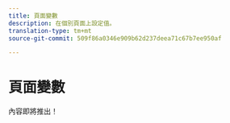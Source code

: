 ```yaml
---
title: 頁面變數
description: 在個別頁面上設定值。
translation-type: tm+mt
source-git-commit: 509f86a0346e909b62d237deea71c67b7ee950af

---
```



# 頁面變數

內容即將推出！
